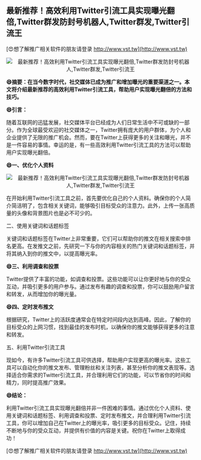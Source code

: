 ## **最新推荐！高效利用Twitter引流工具实现曝光翻倍,Twitter群发防封号机器人,Twitter群发,Twitter引流王**

[😍想了解推广相关软件的朋友请登录 http://www.vst.tw](http://www.vst.tw)

 <center><img src="https://vst.tw/MP4/tuiguang/png/1.png" alt="最新推荐！高效利用Twitter引流工具实现曝光翻倍,Twitter群发防封号机器人,Twitter群发,Twitter引流王"></center>

**😄摘要：在当今数字时代，社交媒体已成为推广和增加曝光的重要渠道之一。本文将介绍最新推荐的高效利用Twitter引流工具，帮助用户实现曝光翻倍的方法和技巧。**

**😄引言：**

随着互联网的迅猛发展，社交媒体平台已经成为人们日常生活中不可或缺的一部分。作为全球最受欢迎的社交媒体之一，Twitter拥有庞大的用户群体，为个人和企业提供了无限的推广机会。然而，要在Twitter上获得更多的关注和曝光，并不是一件容易的事情。幸运的是，有一些高效利用Twitter引流工具的方法可以帮助用户实现曝光翻倍。

**😄一、优化个人资料**

 <center><img src="https://vst.tw/MP4/tuiguang/png/6.png" alt="最新推荐！高效利用Twitter引流工具实现曝光翻倍,Twitter群发防封号机器人,Twitter群发,Twitter引流王"></center>

在开始利用Twitter引流工具之前，首先要优化自己的个人资料。确保你的个人简介简洁明了，包含相关关键词，能够吸引目标受众的注意力。此外，上传一张高质量的头像和背景图片也是必不可少的。

二、使用关键词和话题标签

关键词和话题标签在Twitter上非常重要，它们可以帮助你的推文在相关搜索中排名更高。在发推文之前，先研究一下与你的内容相关的热门关键词和话题标签，并将其纳入到你的推文中，以提高曝光率。

**😄三、利用调查和投票**

Twitter提供了丰富的功能，如调查和投票。这些功能可以让你更好地与你的受众互动，并吸引更多的用户参与。通过发布有趣的调查和投票，你可以鼓励用户留言和转发，从而增加你的曝光量。

**😄四、定时发布推文**

根据研究，Twitter上的活跃度通常会在特定时间段内达到高峰。因此，了解你的目标受众的上网习惯，找到最佳的发布时机，以确保你的推文能够获得更多的注意和转发。

五、利用Twitter引流工具

现如今，有许多Twitter引流工具可供选择，帮助用户实现更高的曝光率。这些工具可以自动化你的推文发布、管理粉丝和关注列表，甚至分析你的推文表现等。选择适合你需求的Twitter引流工具，并合理利用它们的功能，可以节省你的时间和精力，同时提高推广效果。

**😄结论：**

利用Twitter引流工具实现曝光翻倍并非一件困难的事情。通过优化个人资料、使用关键词和话题标签、利用调查和投票、定时发布推文，并合理利用Twitter引流工具，你可以增加自己在Twitter上的曝光率，吸引更多的目标受众。记住，持续不断地与你的受众互动，并提供有价值的内容是关键。祝你在Twitter上取得成功！

[😍想了解推广相关软件的朋友请登录 http://www.vst.tw](http://www.vst.tw)



